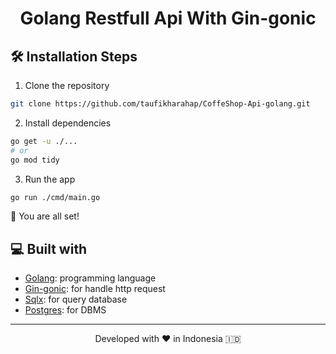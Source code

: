 <h1 align="center">
  Golang Restfull Api With Gin-gonic
</h1>

## 🛠️ Installation Steps

1. Clone the repository

```bash
git clone https://github.com/taufikharahap/CoffeShop-Api-golang.git
```

2. Install dependencies

```bash
go get -u ./...
# or
go mod tidy
```

3. Run the app

```bash
go run ./cmd/main.go
```

🌟 You are all set!

## 💻 Built with

-   [Golang](https://go.dev/): programming language
-   [Gin-gonic](https://gin-gonic.com/): for handle http request
-   [Sqlx](http://jmoiron.github.io/sqlx/): for query database
-   [Postgres](https://www.postgresql.org/): for DBMS

<hr>
<p align="center">
Developed with ❤️ in Indonesia 	🇮🇩
</p>
